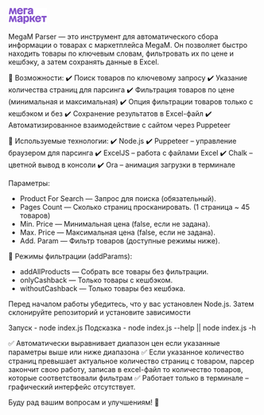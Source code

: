 ![alt text](image.png)

MegaM Parser — это инструмент для автоматического сбора информации о товарах с маркетплейса MegaM. Он позволяет быстро находить товары по ключевым словам, фильтровать их по цене и кешбэку, а затем сохранять данные в Excel.

📌 Возможности:
✔️ Поиск товаров по ключевому запросу
✔️ Указание количества страниц для парсинга
✔️ Фильтрация товаров по цене (минимальная и максимальная)
✔️ Опция фильтрации товаров только с кешбэком и без
✔️ Сохранение результатов в Excel-файл
✔️ Автоматизированное взаимодействие с сайтом через Puppeteer

📌 Используемые технологии:
✔️ Node.js
✔️ Puppeteer – управление браузером для парсинга
✔️ ExcelJS – работа с файлами Excel
✔️ Chalk – цветной вывод в консоли
✔️ Ora – анимация загрузки в терминале

Параметры:

- Product For Search — Запрос для поиска (обязательный).
- Pages Count — Сколько страниц просканировать. (1 страница ~ 45 товаров)
- Min. Price — Минимальная цена (false, если не задана).
- Max. Price — Максимальная цена (false, если не задана).
- Add. Param — Фильтр товаров (доступные режимы ниже).

📌 Режимы фильтрации (addParams):
- addAllProducts — Собрать все товары без фильтрации.
- onlyCashback — Только товары с кешбэком.
- withoutCashback — Только товары без кешбэка.

Перед началом работы убедитесь, что у вас установлен Node.js.
Затем склонируйте репозиторий и установите зависимости

Запуск - node index.js
Подсказка - node index.js --help || node index.js -h

✅ Автоматически выравнивает диапазон цен если указанные параметры выше или ниже диапазона
✅ Если указанное количество страниц превышает актуальное количество страниц с товаром, парсер закончит свою работу, записав в excel-файл то количество товаров, которые соответствовали фильтрам
✅ Работает только в терминале – графический интерфейс отсутствует.

Буду рад вашим вопросам и улучшениям! 🥰
